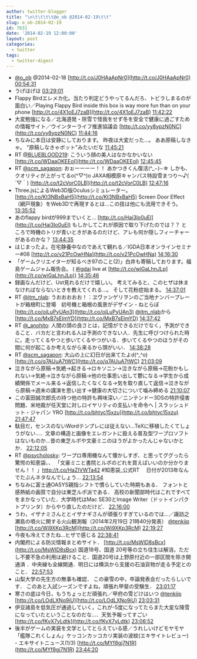```yaml
---
author: twitter-blogger
title: "\n\t\t\t\t@o_ob @2014-02-19\t\t"
slug: o_ob-2014-02-19
id: 7631
date: '2014-02-19 12:00:00'
layout: post
categories:
  - twitter
tags:
  - twitter-digest
---
```


*   [@o_ob](https://twitter.com/o_ob) @2014-02-18 [http://t.co/J0HAaApNr0](http://t.co/J0HAaApNr0) [00:54:31](https://twitter.com/o_ob/statuses/435804531520061441)
*   うげほげほ [03:29:01](https://twitter.com/o_ob/statuses/435843412365832192)
*   Flappy Birdエレメカ化。当たり判定どうやってるんだろ、トビラしまるのが面白い／Playing Flappy Bird inside this box is way more fun than on your phone [http://t.co/4X1oEJ7zaB](http://t.co/4X1oEJ7zaB) [11:42:22](https://twitter.com/o_ob/statuses/435967565903319040)
*   大変勉強になる／北海道発・除雪で怪我をせず冬を安全で健康に過ごすための情報サイト／ウインターライフ推進協議会 [http://t.co/yy8ypzN0NC](http://t.co/yy8ypzN0NC) [11:44:16](https://twitter.com/o_ob/statuses/435968045459058689)
*   ちなみに本日は安静にしております。 昨夜は大変だった…。 ああ原稿しなきゃ。 "原稿しなきゃボット"みたいだな [11:45:21](https://twitter.com/o_ob/statuses/435968319347109888)
*   RT [@BLUEBLOOD219](https://twitter.com/BLUEBLOOD219): こういう顔の美人はなかなかいない　 [http://t.co/WDaaOKEEol](http://t.co/WDaaOKEEol) [12:45:45](https://twitter.com/o_ob/statuses/435983518594629632)
*   RT [@scm_sagapon](https://twitter.com/scm_sagapon): おぉーーーー！！ あかつきくん復活(^_−)−☆ しかも、クオリティが上がってるo(^▽^)o JAXA相模原キャンパス特設雪まつり～♪( ´▽｀) [http://t.co/t2cVorC0LB](http://t.co/t2cVorC0LB) [12:47:16](https://twitter.com/o_ob/statuses/435983899999494145)
*   Three.jsによるWeb3D版Oculusシミュレーター。 [http://t.co/Kt3NBxBaH5](http://t.co/Kt3NBxBaH5) Screen Door Effect（網戸現象）をWeb3Dで再現するとは…この技は他にも流用できそう。 [13:35:52](https://twitter.com/o_ob/statuses/435996129457500160)
*   あのflappy birdが999までいくと… [http://t.co/Hai3lo0uEI](http://t.co/Hai3lo0uEI) もしかしてこれが原因で取り下げたのでは？？ ところで時機のトリが青いときがあるのだけど、アレも何か隠しフィーチャーがあるのかな？ [13:44:35](https://twitter.com/o_ob/statuses/435998322977800192)
*   はじまったよ。在宅静養中なのであえて観れる／IGDA日本オンラインセミナー#08 [http://t.co/v21PcOwHNa](http://t.co/v21PcOwHNa) [14:16:30](https://twitter.com/o_ob/statuses/436006354390503424)
*   「ゲームクリエイターが知るべき97のこと(2)」白井も寄稿しております。福島ゲームジャム報告会。 ( [#igdaj](https://twitter.com/search?q=%23igdaj&src=hash) live at [http://t.co/wiGaLhnJLp](http://t.co/wiGaLhnJLp)) [14:35:46](https://twitter.com/o_ob/statuses/436011205270831104)
*   録画なんだけど、Ust見れるだけで嬉しい。 考えてみると、このヒザは休まなければならないときを教えてくれる…。 そして花粉症始まる。 [14:37:01](https://twitter.com/o_ob/statuses/436011519747162113)
*   RT [@itm_nlab](https://twitter.com/itm_nlab): うおおおおお！：ヱヴァンゲリヲンのご当地ナンバープレートが箱根町に登場　初号機と箱根の風景がデザイン - ねとらぼ [http://t.co/ojLuPyUAn3](http://t.co/ojLuPyUAn3) [@itm_nlab](https://twitter.com/itm_nlab)から [http://t.co/MxB7sEImYD](http://t.co/MxB7sEImYD) [14:37:42](https://twitter.com/o_ob/statuses/436011692204371968)
*   RT [@_anohito](https://twitter.com/_anohito): 人間の頭の良さとは，記憶ができるだけでなく，予測ができること．バカだと言われる人は予測のできない人．先生に呼びつけられた時に，走ってくるやつと歩いてくるやつがいる．歩いてくるやつのほうがその間に何が起こるか考えながら来るから頭がいい． [14:38:28](https://twitter.com/o_ob/statuses/436011882638368768)
*   RT [@scm_sagapon](https://twitter.com/scm_sagapon): 大山の上に幻日が出来てたよd(^_^o) [http://t.co/q7AUuA7tWC](http://t.co/q7AUuA7tWC) [21:03:09](https://twitter.com/o_ob/statuses/436108690131648512)
*   泣きながら原稿→気絶→起きる→ロキソニン→泣きながら原稿→花粉かもしれない→気絶→泣きながら原稿→他の仕事思い出して鬱になる→学生から成績関係でメール来る→返信したくなくなる→気を取り直して返信→泣きながら原稿→週末の講演を思い出す→健康の大切さについて噛み締める [21:10:07](https://twitter.com/o_ob/statuses/436110446794256384)
*   この富田誠次郎氏の持つ他の特許も興味深い／ニンテンドー3DSの特許侵害問題、米地裁が任天堂に対しロイヤリティの支払いを命令へ | スラッシュドット・ジャパン YRO [http://t.co/bhtyc15xzu](http://t.co/bhtyc15xzu) [21:47:47](https://twitter.com/o_ob/statuses/436119923954155520)
*   駄目だ，センスのないWordテンプレには従えない…TeXに移植したくてしょうがない…．文章の構造と画像をエレガントに扱える普及型ワープロソフトはないものか…昔の東芝ルポや文豪ミニのほうがよかったんじゃないかとか． [22:12:05](https://twitter.com/o_ob/statuses/436126041623392256)
*   RT [@psycholosky](https://twitter.com/psycholosky): ワープロ専用機なんて懐かしすぎ、と思ってググったら驚愕の知恵袋、、 「文豪ミニと書院とルポのどれを買えばいいのか分かりません！！ 」http://t.co/HaZIVWTa42 #知恵袋_公式RT　 日付が2013年なんでたぶんネタなんでしょう… [22:13:54](https://twitter.com/o_ob/statuses/436126495988150273)
*   ちなみに富士通OASYS親指シフトで慣らしていた時期もある． フォントと感熱紙の画質で自分は東芝ルポ派である． 高校の新聞部時代はこれですべてをまかなっていた．大学時代はMac SE30とImage Writer（ドットインパクトプリンタ）からやり直したのだけど． [22:16:00](https://twitter.com/o_ob/statuses/436127023925170176)
*   うわ，イザナミさんととイザナギさんが頑張りすぎているのでは…／諏訪之瀬島の噴火に関する火山観測報（2014年2月19日 21時40分発表） [@tenkijp](https://twitter.com/tenkijp) [http://t.co/Wi9XKp3RcM](http://t.co/Wi9XKp3RcM) [22:19:27](https://twitter.com/o_ob/statuses/436127893941272576)
*   今夜も冷えてきたね…ヒザで感じる [22:38:41](https://twitter.com/o_ob/statuses/436132733245333504)
*   内閣府による防災情報まとめサイト． [http://t.co/MsWID8sBcx](http://t.co/MsWID8sBcx) 国道18号、国道 20号等の立ち往生は解消，ただし不要不急の利用は避けること．国道20号は上野原付近の一部区間を除き開通済 ．中央線も全線開通．明日には横浜から支援の石油貨物が走る予定とのこと． [22:57:53](https://twitter.com/o_ob/statuses/436137568321556480)
*   山梨大学の先生方の無事も確認． この豪雪の中，卒論発表会だったらしいです． このあと入試シーズンですよね，頑張れ甲斐の受験生． [23:01:17](https://twitter.com/o_ob/statuses/436138422718062593)
*   寒さの底は今日，もうちょっとだ頑張れ／甲府の雪どけはいつ [@tenkijp](https://twitter.com/tenkijp) [http://t.co/LOdLXNo9iU](http://t.co/LOdLXNo9iU) [23:03:31](https://twitter.com/o_ob/statuses/436138984243085312)
*   伊豆諸島を低気圧が通過していく，これが-5度になってたらまた大変な降雪になっていたということなのだな…．天気予報ってすごい [http://t.co/fKvX7yLdtk](http://t.co/fKvX7yLdtk) [23:06:52](https://twitter.com/o_ob/statuses/436139828782977024)
*   後半がゲームの実装を文学としてとらえている感／うれしいけどモヤモヤ「艦隊これくしょん」ケッコンカッコカリ実装の波紋(エキサイトレビュー) - エキサイトニュース(1/3) [http://t.co/MYf8gj7N1R](http://t.co/MYf8gj7N1R) [23:44:20](https://twitter.com/o_ob/statuses/436149257016340480)